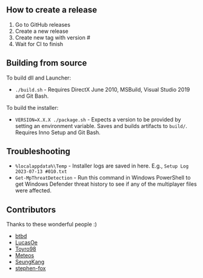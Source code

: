 ## How to create a release

1. Go to GitHub releases
2. Create a new release
3. Create new tag with version #
4. Wait for CI to finish

## Building from source

To build dll and Launcher:
- `./build.sh` - Requires DirectX June 2010, MSBuild, Visual Studio 2019 and Git Bash.

To build the installer:
- `VERSION=X.X.X ./package.sh` - Expects a version to be provided by setting an environment variable. Saves and builds artifacts to `build/`. Requires Inno Setup and Git Bash.

## Troubleshooting
- `%localappdata%\Temp` - Installer logs are saved in here. E.g., `Setup Log 2023-07-13 #010.txt`
- `Get-MpThreatDetection` - Run this command in Windows PowerShell to get Windows Defender threat history to see if any of the multiplayer files were affected. 

## Contributors
Thanks to these wonderful people :)
- [btbd](https://github.com/btbd)
- [LucasOe](https://github.com/LucasOe)
- [Toyro98](https://github.com/Toyro98)
- [Meteos](https://github.com/masoukaze)
- [SeungKang](https://github.com/SeungKang)
- [stephen-fox](https://github.com/stephen-fox)
